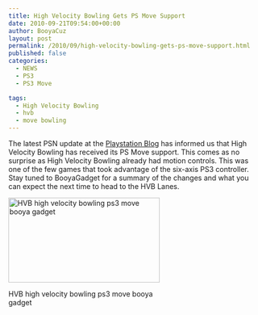 ```yaml
---
title: High Velocity Bowling Gets PS Move Support
date: 2010-09-21T09:54:00+00:00
author: BooyaCuz
layout: post
permalink: /2010/09/high-velocity-bowling-gets-ps-move-support.html
published: false
categories:
  - NEWS
  - PS3
  - PS3 Move

tags:
  - High Velocity Bowling
  - hvb
  - move bowling
---
```

The latest PSN update at the [Playstation Blog](http://blog.us.playstation.com/2010/09/20/playstation-store-update-157/) has informed us that High Velocity Bowling has received its PS Move support. This comes as no surprise as High Velocity Bowling already had motion controls. This was one of the few games that took advantage of the six-axis PS3 controller. Stay tuned to BooyaGadget for a summary of the changes and what you can expect the next time to head to the HVB Lanes.

<div id="attachment_197" style="width: 310px" class="wp-caption aligncenter">
  <a href="http://www.booyagadget.com/wp-content/uploads/2010/09/2855729.jpg"><img class="size-medium wp-image-197" title="HVB high velocity bowling ps3 move booya gadget" src="http://www.booyagadget.com/wp-content/uploads/2010/09/2855729-300x168.jpg" alt="HVB high velocity bowling ps3 move booya gadget" width="300" height="168" srcset="http://www.booyagadget.com/wp-content/uploads/2010/09/2855729-300x168.jpg 300w, http://www.booyagadget.com/wp-content/uploads/2010/09/2855729-444x250.jpg 444w, http://www.booyagadget.com/wp-content/uploads/2010/09/2855729.jpg 480w" sizes="(max-width: 300px) 100vw, 300px" /></a>
  
  <p class="wp-caption-text">
    HVB high velocity bowling ps3 move booya gadget
  </p>
</div>